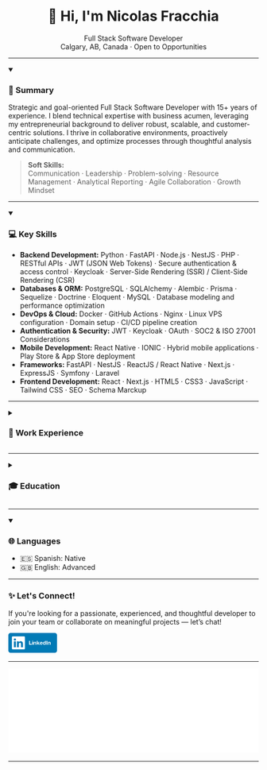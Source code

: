 <h1 align="center">👋 Hi, I'm Nicolas Fracchia</h1>

<p align="center">
  Full Stack Software Developer
  <br/>
  Calgary, AB, Canada · Open to Opportunities
</p>

---

<details open>
    <summary> <h3>🧠 Summary</h3> </summary>

Strategic and goal-oriented Full Stack Software Developer with 15+ years of experience. I blend technical expertise with business acumen, leveraging my entrepreneurial background to deliver robust, scalable, and customer-centric solutions. I thrive in collaborative environments, proactively anticipate challenges, and optimize processes through thoughtful analysis and communication.

> **Soft Skills:**  
Communication · Leadership · Problem-solving · Resource Management · Analytical Reporting · Agile Collaboration · Growth Mindset

</details>

---

<details open>
    <summary> <h3>💻 Key Skills</h3> </summary>

- **Backend Development:** Python · FastAPI · Node.js · NestJS · PHP · RESTful APIs · JWT (JSON Web Tokens) · Secure authentication & access control · Keycloak · Server-Side Rendering (SSR) / Client-Side Rendering (CSR)  
- **Databases & ORM:** PostgreSQL · SQLAlchemy · Alembic · Prisma · Sequelize · Doctrine · Eloquent · MySQL · Database modeling and performance optimization
- **DevOps & Cloud:** Docker · GitHub Actions · Nginx · Linux VPS configuration · Domain setup · CI/CD pipeline creation
- **Authentication & Security:** JWT · Keycloak · OAuth · SOC2 & ISO 27001 Considerations  
- **Mobile Development:** React Native · IONIC · Hybrid mobile applications · Play Store & App Store deployment
- **Frameworks:** FastAPI · NestJS · ReactJS / React Native · Next.js · ExpressJS · Symfony · Laravel
- **Frontend Development:** React · Next.js · HTML5 · CSS3 · JavaScript · Tailwind CSS · SEO · Schema Marckup  

</details>

---

<details>
    <summary> <h3>💼 Work Experience</h3> </summary>

#### 🔸 **Full-Stack Software Developer | Part-time | Y-Swipe**
###### Calgary, AB, Canada | December 2024 – Present
<details>
    <summary>Experience details:</summary>

- Developing and maintaining a high-performance API for Y-Swipe using Python, FastAPI, SQLAlchemy ORM and Alembic for migrations, and PostgreSQL.
- Implementing secure authentication and access control mechanisms using Keycloak.
- Containerizing backend services using Docker to streamline development and deployment workflows.
- Analyzing business requirements to design scalable data models and ensure long-term platform adaptability.
- Optimizing backend architecture for performance, maintainability, and scalability.
- Collaborating with product and engineering teams to align development efforts with business goals.
- Contributing to the platform's security strategy, with considerations for SOC2 and ISO 27001 compliance.
- Participating in sprint planning, standups, and retrospectives within a Scrum framework using Jira.
- Coordinating with frontend developers and other stakeholders in a cross-functional team environment.
- Proactively identifying opportunities for technical and process improvements to support product growth.  

</details>  

> ###### _**Tech Stack:**  Python · FastAPI · SQLAlchemy ORM · Alembic (migrations) · PostgreSQL · Docker · Keycloak · Jira · Scrum_

#### 🔸 **Full-Stack Software Developer | Short-term contract | Communet**
###### Calgary, AB, Canada | December 2024 – March 2025
<details>
    <summary>Experience details:</summary>

- Designed and developed a RESTful API for a networking and community platform using NestJS, Prisma ORM, and PostgreSQL.
- Implemented secure user authentication and authorization using JWT.
- Integrated backend services seamlessly into a Next.js frontend application, ensuring smooth data flow and consistency.
- Developed and maintained a CI/CD pipeline with GitHub Actions to automate deployment workflows for both frontend and backend projects.
- Configured and optimized a Linux-based VPS server, deploying the platform using Nginx for efficient hosting.
- Managed domain configuration in GoDaddy, linking custom domains to the VPS server.
- Conducted database modeling and performance optimization to support scalable platform features.
- Ensured code quality and maintainability by applying clean architecture principles and modular design patterns.
- Collaborated in a cross-functional Scrum team, participating in sprint planning, code reviews, and daily standups.
- Delivered production-ready software under tight deadlines.  

</details>  

> ###### _**Tech Stack:**  NestJS · Prisma ORM · PostgreSQL · JWT · Next.js · GitHub Actions (CI/CD) · Nginx · Linux VPS · GoDaddy · Scrum_

#### 🔸 **Full-Stack Software Developer | PathwayPro**
###### Calgary, AB, Canada | September 2024 – November 2024
<details>
    <summary>Experience details:</summary>

- Developed responsive UI components using ReactJS and NextJS, integrating RESTful APIs.
- Built a CMS with JWT authentication, enabling dynamic content management and client usability.
- Combined Server-Side Rendering (SSR) and Client-Side Rendering (CSR) to optimize UX and SEO.
- Created REST APIs with Node.js, NestJS, and Prisma ORM, managing PostgreSQL databases.
- Collaborated with multicultural Agile teams, actively participating in Scrum ceremonies.
- Set up CI/CD pipelines using Docker and GitHub Actions, ensuring seamless deployment.  

</details>  

> ###### _**Tech Stack:** ReactJS · NextJS · Node.js · NestJS · Prisma ORM · PostgreSQL · JWT · Docker · GitHub Actions · Scrum_

#### 🔸 **Full-Stack Developer | Independent Contractor**
###### Calgary, AB & Buenos Aires, Argentina | August 2019 – August 2023
<details>
    <summary>Experience details:</summary>

- Designed and developed custom Progressive Web Apps (PWAs) and responsive websites for diverse clients.
- Implemented and optimized RESTful APIs to enhance backend service interactions.
- Built hybrid mobile applications using React Native, deployed on both Google Play and App Store.
- Developed stock management and shipment tracking solutions for a sublimation factory, synchronizing with e-commerce platforms.
- Created and maintained specialized CMS solutions for journalists in various industries.  

</details>  

> ###### _**Tech Stack:** React Native · JavaScript · HTML/CSS · REST APIs · PostgreSQL · WordPress · CMS tools · PWA_

#### 🔸 **Co-founder & Full-Stack Software Developer | Proweb Solutions**
###### Buenos Aires, Argentina | January 2018 – August 2019
<details>
    <summary>Experience details:</summary>

- Managed client requirements and collaborated with the design team to deliver intuitive web and mobile solutions.
- Created responsive websites and mobile apps, deployed to the Play Store and App Store.
- Developed internal tools, including CMS, intranets, and extranets, integrating Google and third-party APIs.
- Educated clients with diverse technical knowledge on product use and maintenance.
- Led meetings to present technical solutions and roadmaps to stakeholders.  

</details>  

> ###### _**Tech Stack:**  JavaScript · HTML/CSS · React Native · Google APIs · CMS · Play Store & App Store deployment_

#### 🔸 **Senior Full-Stack Software Developer | BDT Global SRL/Ltd.**
###### Buenos Aires, Argentina | November 2014 – May 2019
<details>
    <summary>Experience details:</summary>

- Engineered enterprise applications for insurance, public energy, and healthcare sectors using JavaScript, PHP, and Node.js.
- Improved processing speeds and reporting systems for internal applications.
- Designed integrated systems for insurance companies, enhancing CMS capabilities for claims processing.
- Built mobile apps and web solutions tailored to enterprise requirements.
- Mentored new team members, ensuring high-quality software development practices.  

</details>  

> ###### _**Tech Stack:** JavaScript · PHP · Node.js · MySQL · Enterprise CMS · Mobile App Development_

#### 🔸 **Intermediate Full-Stack Software Developer | DOMO Solutions SRL/Ltd.**
###### Buenos Aires, Argentina | November 2011 – July 2014
<details>
    <summary>Experience details:</summary>

- Developed custom full-stack CMS solutions using HTML, CSS, JavaScript, AJAX, and MySQL.
- Integrated SOAP web services for government websites, ensuring secure data exchange.
- Utilized frameworks like Zen Framework, Drupal, and WordPress for diverse client projects.
- Collaborated with clients to enhance system functionalities and address unique requirements.  

</details>  

> ###### _**Tech Stack:** HTML · CSS · JavaScript · AJAX · MySQL · SOAP Web Services · Zend Framework · Drupal · WordPress_

</details>

---

<details>
    <summary> <h3>🎓 Education</h3> </summary>

**Full-Stack Software developer Bootcamp (intensive)**  
_University of Calgary, CA, AB (Robo Garden) | September 2023 to March 2024_

**Course in React – Hooks, Router, Redux, NextJS**  
_Distance learning (Udemy) | January 2022 to March 2022_

**Course in Mobile App Development with React Native**  
_distance learning (edX - Harvard University) | January 2020 to February 2020_

**Course in Advanced JavaScript**  
_IT Master Academy, Argentina | January 2015 to March 2015_  

**Course in PHP – Object-Oriented Programming**
_Educacion IT, Argentina | January 2012 to January 2012_  

**Certificate in Intermediate (B1) General English as a Foreign Language (exchange student)**
_LAL Language Centres, Torquay, UK | January 2011 to February 2011_  

**Certificate in Web Development**  
_A.U.B.A, Argentina | January 2010 to October 2010_  

</details>

---

<details open>
    <summary> <h3>🌐 Languages</h3> </summary>

- 🇪🇸 Spanish: Native  
- 🇬🇧 English: Advanced 

</details>

---

### ✨ Let's Connect!

If you're looking for a passionate, experienced, and thoughtful developer to join your team or collaborate on meaningful projects — let’s chat!

[<img src="LinkedIn.png" height="40">](https://linkedin.com/in/nicolasfracchia)

---

<p align="center">
  <img src="github-metrics.svg" alt="Recently used languages" />
</p>

---
